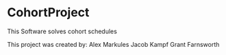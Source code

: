 # CohortProject
This Software solves cohort schedules

This project was created by:
Alex Markules
Jacob Kampf
Grant Farnsworth 

